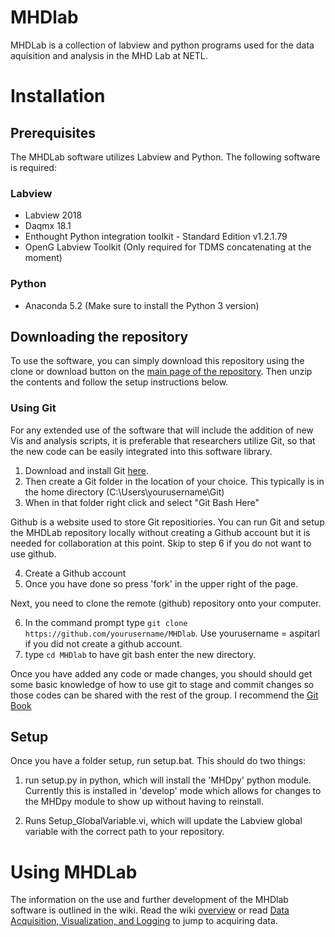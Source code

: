 # MHDlab
MHDLab is a collection of labview and python programs used for the data aquisition and analysis in the MHD Lab at NETL. 


# Installation

## Prerequisites
The MHDLab software utilizes Labview and Python. The following software is required:

### Labview
* Labview 2018
* Daqmx 18.1
* Enthought Python integration toolkit - Standard Edition v1.2.1.79
* OpenG Labview Toolkit (Only required for TDMS concatenating at the moment)

### Python 
* Anaconda 5.2 (Make sure to install the Python 3 version) 

## Downloading the repository
To use the software, you can simply download this repository using the clone or download button on the [main page of the repository](https://github.com/aspitarl/MHDlab). Then unzip the contents and follow the setup instructions below. 

### Using Git
For any extended use of the software that will include the addition of new Vis and analysis scripts, it is preferable that researchers utilize Git, so that the new code can be easily integrated into this software library. 

1. Download and install Git [here](https://git-scm.com/downloads). 
2. Then create a Git folder in the location of your choice. This typically is in the home directory (C:\Users\yourusername\Git)
3. When in that folder right click and select "Git Bash Here"

Github is a website used to store Git repositiories. You can run Git and setup the MHDLab repository locally without creating a Github account but it is needed for collaboration at this point. Skip to step 6 if you do not want to use github. 

4. Create a Github account
5. Once you have done so press 'fork' in the upper right of the page.

Next, you need to clone the remote (github) repository onto your computer.

6. In the command prompt type `git clone https://github.com/yourusername/MHDlab`. Use yourusername = aspitarl if you did not create a github account.
5. type `cd MHDlab` to have git bash enter the new directory.

Once you have added any code or made changes, you should should get some basic knowledge of how to use git to stage and commit changes so those codes can be shared with the rest of the group. I recommend the [Git Book](https://git-scm.com/book/en/v2) 

## Setup 
Once you have a folder setup, run setup.bat. This should do two things: 

1) run setup.py in python, which will install the 'MHDpy' python module. Currently this is installed in 'develop' mode which allows for changes to the MHDpy module to show up without having to reinstall.

2) Runs Setup_GlobalVariable.vi, which will update the Labview global variable with the correct path to your repository. 

# Using MHDLab

The information on the use and further development of the MHDlab software is outlined in the wiki. Read the wiki [overview](https://github.com/aspitarl/MHDlab/wiki/Overview) or read [Data Acquisition, Visualization, and Logging](https://github.com/aspitarl/MHDlab/wiki/Data-Acquisition,-Visualization,-and-Logging) to jump to acquiring data. 

